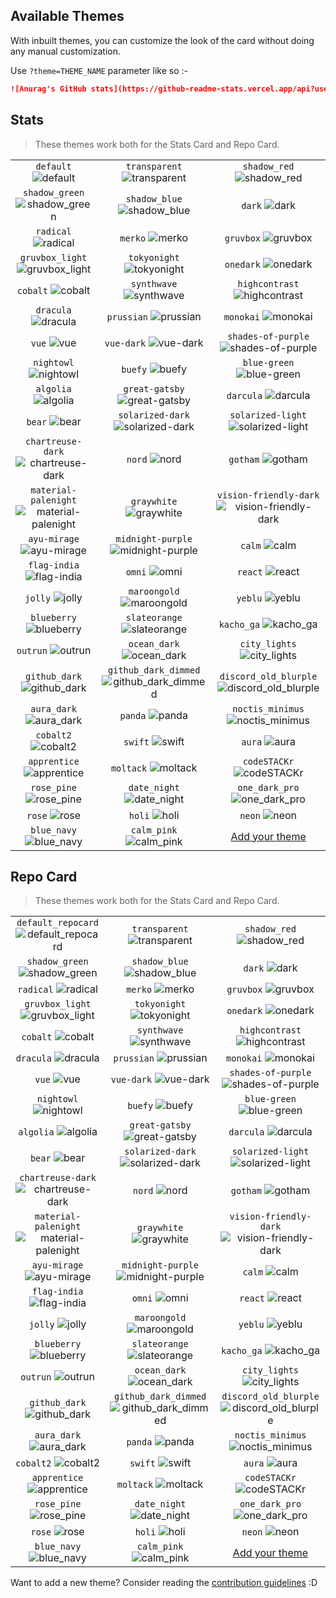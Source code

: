 ## Available Themes

<!-- DO NOT EDIT THIS FILE DIRECTLY -->

With inbuilt themes, you can customize the look of the card without doing any manual customization.

Use `?theme=THEME_NAME` parameter like so :-

```md
![Anurag's GitHub stats](https://github-readme-stats.vercel.app/api?username=ebr4&theme=dark&show_icons=true)
```

## Stats

> These themes work both for the Stats Card and Repo Card.

| | | |
| :--: | :--: | :--: |
| `default` ![default][default] | `transparent` ![transparent][transparent] | `shadow_red` ![shadow_red][shadow_red] |
| `shadow_green` ![shadow_green][shadow_green] | `shadow_blue` ![shadow_blue][shadow_blue] | `dark` ![dark][dark] |
| `radical` ![radical][radical] | `merko` ![merko][merko] | `gruvbox` ![gruvbox][gruvbox] |
| `gruvbox_light` ![gruvbox_light][gruvbox_light] | `tokyonight` ![tokyonight][tokyonight] | `onedark` ![onedark][onedark] |
| `cobalt` ![cobalt][cobalt] | `synthwave` ![synthwave][synthwave] | `highcontrast` ![highcontrast][highcontrast] |
| `dracula` ![dracula][dracula] | `prussian` ![prussian][prussian] | `monokai` ![monokai][monokai] |
| `vue` ![vue][vue] | `vue-dark` ![vue-dark][vue-dark] | `shades-of-purple` ![shades-of-purple][shades-of-purple] |
| `nightowl` ![nightowl][nightowl] | `buefy` ![buefy][buefy] | `blue-green` ![blue-green][blue-green] |
| `algolia` ![algolia][algolia] | `great-gatsby` ![great-gatsby][great-gatsby] | `darcula` ![darcula][darcula] |
| `bear` ![bear][bear] | `solarized-dark` ![solarized-dark][solarized-dark] | `solarized-light` ![solarized-light][solarized-light] |
| `chartreuse-dark` ![chartreuse-dark][chartreuse-dark] | `nord` ![nord][nord] | `gotham` ![gotham][gotham] |
| `material-palenight` ![material-palenight][material-palenight] | `graywhite` ![graywhite][graywhite] | `vision-friendly-dark` ![vision-friendly-dark][vision-friendly-dark] |
| `ayu-mirage` ![ayu-mirage][ayu-mirage] | `midnight-purple` ![midnight-purple][midnight-purple] | `calm` ![calm][calm] |
| `flag-india` ![flag-india][flag-india] | `omni` ![omni][omni] | `react` ![react][react] |
| `jolly` ![jolly][jolly] | `maroongold` ![maroongold][maroongold] | `yeblu` ![yeblu][yeblu] |
| `blueberry` ![blueberry][blueberry] | `slateorange` ![slateorange][slateorange] | `kacho_ga` ![kacho_ga][kacho_ga] |
| `outrun` ![outrun][outrun] | `ocean_dark` ![ocean_dark][ocean_dark] | `city_lights` ![city_lights][city_lights] |
| `github_dark` ![github_dark][github_dark] | `github_dark_dimmed` ![github_dark_dimmed][github_dark_dimmed] | `discord_old_blurple` ![discord_old_blurple][discord_old_blurple] |
| `aura_dark` ![aura_dark][aura_dark] | `panda` ![panda][panda] | `noctis_minimus` ![noctis_minimus][noctis_minimus] |
| `cobalt2` ![cobalt2][cobalt2] | `swift` ![swift][swift] | `aura` ![aura][aura] |
| `apprentice` ![apprentice][apprentice] | `moltack` ![moltack][moltack] | `codeSTACKr` ![codeSTACKr][codeSTACKr] |
| `rose_pine` ![rose_pine][rose_pine] | `date_night` ![date_night][date_night] | `one_dark_pro` ![one_dark_pro][one_dark_pro] |
| `rose` ![rose][rose] | `holi` ![holi][holi] | `neon` ![neon][neon] |
| `blue_navy` ![blue_navy][blue_navy] | `calm_pink` ![calm_pink][calm_pink] | [Add your theme][add-theme] |

## Repo Card

> These themes work both for the Stats Card and Repo Card.

| | | |
| :--: | :--: | :--: |
| `default_repocard` ![default_repocard][default_repocard_repo] | `transparent` ![transparent][transparent_repo] | `shadow_red` ![shadow_red][shadow_red_repo] |
| `shadow_green` ![shadow_green][shadow_green_repo] | `shadow_blue` ![shadow_blue][shadow_blue_repo] | `dark` ![dark][dark_repo] |
| `radical` ![radical][radical_repo] | `merko` ![merko][merko_repo] | `gruvbox` ![gruvbox][gruvbox_repo] |
| `gruvbox_light` ![gruvbox_light][gruvbox_light_repo] | `tokyonight` ![tokyonight][tokyonight_repo] | `onedark` ![onedark][onedark_repo] |
| `cobalt` ![cobalt][cobalt_repo] | `synthwave` ![synthwave][synthwave_repo] | `highcontrast` ![highcontrast][highcontrast_repo] |
| `dracula` ![dracula][dracula_repo] | `prussian` ![prussian][prussian_repo] | `monokai` ![monokai][monokai_repo] |
| `vue` ![vue][vue_repo] | `vue-dark` ![vue-dark][vue-dark_repo] | `shades-of-purple` ![shades-of-purple][shades-of-purple_repo] |
| `nightowl` ![nightowl][nightowl_repo] | `buefy` ![buefy][buefy_repo] | `blue-green` ![blue-green][blue-green_repo] |
| `algolia` ![algolia][algolia_repo] | `great-gatsby` ![great-gatsby][great-gatsby_repo] | `darcula` ![darcula][darcula_repo] |
| `bear` ![bear][bear_repo] | `solarized-dark` ![solarized-dark][solarized-dark_repo] | `solarized-light` ![solarized-light][solarized-light_repo] |
| `chartreuse-dark` ![chartreuse-dark][chartreuse-dark_repo] | `nord` ![nord][nord_repo] | `gotham` ![gotham][gotham_repo] |
| `material-palenight` ![material-palenight][material-palenight_repo] | `graywhite` ![graywhite][graywhite_repo] | `vision-friendly-dark` ![vision-friendly-dark][vision-friendly-dark_repo] |
| `ayu-mirage` ![ayu-mirage][ayu-mirage_repo] | `midnight-purple` ![midnight-purple][midnight-purple_repo] | `calm` ![calm][calm_repo] |
| `flag-india` ![flag-india][flag-india_repo] | `omni` ![omni][omni_repo] | `react` ![react][react_repo] |
| `jolly` ![jolly][jolly_repo] | `maroongold` ![maroongold][maroongold_repo] | `yeblu` ![yeblu][yeblu_repo] |
| `blueberry` ![blueberry][blueberry_repo] | `slateorange` ![slateorange][slateorange_repo] | `kacho_ga` ![kacho_ga][kacho_ga_repo] |
| `outrun` ![outrun][outrun_repo] | `ocean_dark` ![ocean_dark][ocean_dark_repo] | `city_lights` ![city_lights][city_lights_repo] |
| `github_dark` ![github_dark][github_dark_repo] | `github_dark_dimmed` ![github_dark_dimmed][github_dark_dimmed_repo] | `discord_old_blurple` ![discord_old_blurple][discord_old_blurple_repo] |
| `aura_dark` ![aura_dark][aura_dark_repo] | `panda` ![panda][panda_repo] | `noctis_minimus` ![noctis_minimus][noctis_minimus_repo] |
| `cobalt2` ![cobalt2][cobalt2_repo] | `swift` ![swift][swift_repo] | `aura` ![aura][aura_repo] |
| `apprentice` ![apprentice][apprentice_repo] | `moltack` ![moltack][moltack_repo] | `codeSTACKr` ![codeSTACKr][codeSTACKr_repo] |
| `rose_pine` ![rose_pine][rose_pine_repo] | `date_night` ![date_night][date_night_repo] | `one_dark_pro` ![one_dark_pro][one_dark_pro_repo] |
| `rose` ![rose][rose_repo] | `holi` ![holi][holi_repo] | `neon` ![neon][neon_repo] |
| `blue_navy` ![blue_navy][blue_navy_repo] | `calm_pink` ![calm_pink][calm_pink_repo] | [Add your theme][add-theme] |


[default]: https://github-readme-stats.vercel.app/api?username=ebr4&show_icons=true&hide=contribs,prs&cache_seconds=86400&theme=default
[default_repocard]: https://github-readme-stats.vercel.app/api?username=ebr4&show_icons=true&hide=contribs,prs&cache_seconds=86400&theme=default_repocard
[transparent]: https://github-readme-stats.vercel.app/api?username=ebr4&show_icons=true&hide=contribs,prs&cache_seconds=86400&theme=transparent
[shadow_red]: https://github-readme-stats.vercel.app/api?username=ebr4&show_icons=true&hide=contribs,prs&cache_seconds=86400&theme=shadow_red
[shadow_green]: https://github-readme-stats.vercel.app/api?username=ebr4&show_icons=true&hide=contribs,prs&cache_seconds=86400&theme=shadow_green
[shadow_blue]: https://github-readme-stats.vercel.app/api?username=ebr4&show_icons=true&hide=contribs,prs&cache_seconds=86400&theme=shadow_blue
[dark]: https://github-readme-stats.vercel.app/api?username=ebr4&show_icons=true&hide=contribs,prs&cache_seconds=86400&theme=dark
[radical]: https://github-readme-stats.vercel.app/api?username=ebr4&show_icons=true&hide=contribs,prs&cache_seconds=86400&theme=radical
[merko]: https://github-readme-stats.vercel.app/api?username=ebr4&show_icons=true&hide=contribs,prs&cache_seconds=86400&theme=merko
[gruvbox]: https://github-readme-stats.vercel.app/api?username=ebr4&show_icons=true&hide=contribs,prs&cache_seconds=86400&theme=gruvbox
[gruvbox_light]: https://github-readme-stats.vercel.app/api?username=ebr4&show_icons=true&hide=contribs,prs&cache_seconds=86400&theme=gruvbox_light
[tokyonight]: https://github-readme-stats.vercel.app/api?username=ebr4&show_icons=true&hide=contribs,prs&cache_seconds=86400&theme=tokyonight
[onedark]: https://github-readme-stats.vercel.app/api?username=ebr4&show_icons=true&hide=contribs,prs&cache_seconds=86400&theme=onedark
[cobalt]: https://github-readme-stats.vercel.app/api?username=ebr4&show_icons=true&hide=contribs,prs&cache_seconds=86400&theme=cobalt
[synthwave]: https://github-readme-stats.vercel.app/api?username=ebr4&show_icons=true&hide=contribs,prs&cache_seconds=86400&theme=synthwave
[highcontrast]: https://github-readme-stats.vercel.app/api?username=ebr4&show_icons=true&hide=contribs,prs&cache_seconds=86400&theme=highcontrast
[dracula]: https://github-readme-stats.vercel.app/api?username=ebr4&show_icons=true&hide=contribs,prs&cache_seconds=86400&theme=dracula
[prussian]: https://github-readme-stats.vercel.app/api?username=ebr4&show_icons=true&hide=contribs,prs&cache_seconds=86400&theme=prussian
[monokai]: https://github-readme-stats.vercel.app/api?username=ebr4&show_icons=true&hide=contribs,prs&cache_seconds=86400&theme=monokai
[vue]: https://github-readme-stats.vercel.app/api?username=ebr4&show_icons=true&hide=contribs,prs&cache_seconds=86400&theme=vue
[vue-dark]: https://github-readme-stats.vercel.app/api?username=ebr4&show_icons=true&hide=contribs,prs&cache_seconds=86400&theme=vue-dark
[shades-of-purple]: https://github-readme-stats.vercel.app/api?username=ebr4&show_icons=true&hide=contribs,prs&cache_seconds=86400&theme=shades-of-purple
[nightowl]: https://github-readme-stats.vercel.app/api?username=ebr4&show_icons=true&hide=contribs,prs&cache_seconds=86400&theme=nightowl
[buefy]: https://github-readme-stats.vercel.app/api?username=ebr4&show_icons=true&hide=contribs,prs&cache_seconds=86400&theme=buefy
[blue-green]: https://github-readme-stats.vercel.app/api?username=ebr4&show_icons=true&hide=contribs,prs&cache_seconds=86400&theme=blue-green
[algolia]: https://github-readme-stats.vercel.app/api?username=ebr4&show_icons=true&hide=contribs,prs&cache_seconds=86400&theme=algolia
[great-gatsby]: https://github-readme-stats.vercel.app/api?username=ebr4&show_icons=true&hide=contribs,prs&cache_seconds=86400&theme=great-gatsby
[darcula]: https://github-readme-stats.vercel.app/api?username=ebr4&show_icons=true&hide=contribs,prs&cache_seconds=86400&theme=darcula
[bear]: https://github-readme-stats.vercel.app/api?username=ebr4&show_icons=true&hide=contribs,prs&cache_seconds=86400&theme=bear
[solarized-dark]: https://github-readme-stats.vercel.app/api?username=ebr4&show_icons=true&hide=contribs,prs&cache_seconds=86400&theme=solarized-dark
[solarized-light]: https://github-readme-stats.vercel.app/api?username=ebr4&show_icons=true&hide=contribs,prs&cache_seconds=86400&theme=solarized-light
[chartreuse-dark]: https://github-readme-stats.vercel.app/api?username=ebr4&show_icons=true&hide=contribs,prs&cache_seconds=86400&theme=chartreuse-dark
[nord]: https://github-readme-stats.vercel.app/api?username=ebr4&show_icons=true&hide=contribs,prs&cache_seconds=86400&theme=nord
[gotham]: https://github-readme-stats.vercel.app/api?username=ebr4&show_icons=true&hide=contribs,prs&cache_seconds=86400&theme=gotham
[material-palenight]: https://github-readme-stats.vercel.app/api?username=ebr4&show_icons=true&hide=contribs,prs&cache_seconds=86400&theme=material-palenight
[graywhite]: https://github-readme-stats.vercel.app/api?username=ebr4&show_icons=true&hide=contribs,prs&cache_seconds=86400&theme=graywhite
[vision-friendly-dark]: https://github-readme-stats.vercel.app/api?username=ebr4&show_icons=true&hide=contribs,prs&cache_seconds=86400&theme=vision-friendly-dark
[ayu-mirage]: https://github-readme-stats.vercel.app/api?username=ebr4&show_icons=true&hide=contribs,prs&cache_seconds=86400&theme=ayu-mirage
[midnight-purple]: https://github-readme-stats.vercel.app/api?username=ebr4&show_icons=true&hide=contribs,prs&cache_seconds=86400&theme=midnight-purple
[calm]: https://github-readme-stats.vercel.app/api?username=ebr4&show_icons=true&hide=contribs,prs&cache_seconds=86400&theme=calm
[flag-india]: https://github-readme-stats.vercel.app/api?username=ebr4&show_icons=true&hide=contribs,prs&cache_seconds=86400&theme=flag-india
[omni]: https://github-readme-stats.vercel.app/api?username=ebr4&show_icons=true&hide=contribs,prs&cache_seconds=86400&theme=omni
[react]: https://github-readme-stats.vercel.app/api?username=ebr4&show_icons=true&hide=contribs,prs&cache_seconds=86400&theme=react
[jolly]: https://github-readme-stats.vercel.app/api?username=ebr4&show_icons=true&hide=contribs,prs&cache_seconds=86400&theme=jolly
[maroongold]: https://github-readme-stats.vercel.app/api?username=ebr4&show_icons=true&hide=contribs,prs&cache_seconds=86400&theme=maroongold
[yeblu]: https://github-readme-stats.vercel.app/api?username=ebr4&show_icons=true&hide=contribs,prs&cache_seconds=86400&theme=yeblu
[blueberry]: https://github-readme-stats.vercel.app/api?username=ebr4&show_icons=true&hide=contribs,prs&cache_seconds=86400&theme=blueberry
[slateorange]: https://github-readme-stats.vercel.app/api?username=ebr4&show_icons=true&hide=contribs,prs&cache_seconds=86400&theme=slateorange
[kacho_ga]: https://github-readme-stats.vercel.app/api?username=ebr4&show_icons=true&hide=contribs,prs&cache_seconds=86400&theme=kacho_ga
[outrun]: https://github-readme-stats.vercel.app/api?username=ebr4&show_icons=true&hide=contribs,prs&cache_seconds=86400&theme=outrun
[ocean_dark]: https://github-readme-stats.vercel.app/api?username=ebr4&show_icons=true&hide=contribs,prs&cache_seconds=86400&theme=ocean_dark
[city_lights]: https://github-readme-stats.vercel.app/api?username=ebr4&show_icons=true&hide=contribs,prs&cache_seconds=86400&theme=city_lights
[github_dark]: https://github-readme-stats.vercel.app/api?username=ebr4&show_icons=true&hide=contribs,prs&cache_seconds=86400&theme=github_dark
[github_dark_dimmed]: https://github-readme-stats.vercel.app/api?username=ebr4&show_icons=true&hide=contribs,prs&cache_seconds=86400&theme=github_dark_dimmed
[discord_old_blurple]: https://github-readme-stats.vercel.app/api?username=ebr4&show_icons=true&hide=contribs,prs&cache_seconds=86400&theme=discord_old_blurple
[aura_dark]: https://github-readme-stats.vercel.app/api?username=ebr4&show_icons=true&hide=contribs,prs&cache_seconds=86400&theme=aura_dark
[panda]: https://github-readme-stats.vercel.app/api?username=ebr4&show_icons=true&hide=contribs,prs&cache_seconds=86400&theme=panda
[noctis_minimus]: https://github-readme-stats.vercel.app/api?username=ebr4&show_icons=true&hide=contribs,prs&cache_seconds=86400&theme=noctis_minimus
[cobalt2]: https://github-readme-stats.vercel.app/api?username=ebr4&show_icons=true&hide=contribs,prs&cache_seconds=86400&theme=cobalt2
[swift]: https://github-readme-stats.vercel.app/api?username=ebr4&show_icons=true&hide=contribs,prs&cache_seconds=86400&theme=swift
[aura]: https://github-readme-stats.vercel.app/api?username=ebr4&show_icons=true&hide=contribs,prs&cache_seconds=86400&theme=aura
[apprentice]: https://github-readme-stats.vercel.app/api?username=ebr4&show_icons=true&hide=contribs,prs&cache_seconds=86400&theme=apprentice
[moltack]: https://github-readme-stats.vercel.app/api?username=ebr4&show_icons=true&hide=contribs,prs&cache_seconds=86400&theme=moltack
[codeSTACKr]: https://github-readme-stats.vercel.app/api?username=ebr4&show_icons=true&hide=contribs,prs&cache_seconds=86400&theme=codeSTACKr
[rose_pine]: https://github-readme-stats.vercel.app/api?username=ebr4&show_icons=true&hide=contribs,prs&cache_seconds=86400&theme=rose_pine
[date_night]: https://github-readme-stats.vercel.app/api?username=ebr4&show_icons=true&hide=contribs,prs&cache_seconds=86400&theme=date_night
[one_dark_pro]: https://github-readme-stats.vercel.app/api?username=ebr4&show_icons=true&hide=contribs,prs&cache_seconds=86400&theme=one_dark_pro
[rose]: https://github-readme-stats.vercel.app/api?username=ebr4&show_icons=true&hide=contribs,prs&cache_seconds=86400&theme=rose
[holi]: https://github-readme-stats.vercel.app/api?username=ebr4&show_icons=true&hide=contribs,prs&cache_seconds=86400&theme=holi
[neon]: https://github-readme-stats.vercel.app/api?username=ebr4&show_icons=true&hide=contribs,prs&cache_seconds=86400&theme=neon
[blue_navy]: https://github-readme-stats.vercel.app/api?username=ebr4&show_icons=true&hide=contribs,prs&cache_seconds=86400&theme=blue_navy
[calm_pink]: https://github-readme-stats.vercel.app/api?username=ebr4&show_icons=true&hide=contribs,prs&cache_seconds=86400&theme=calm_pink


[default_repo]: https://github-readme-stats.vercel.app/api/pin/?username=ebr4&repo=github-readme-stats&cache_seconds=86400&theme=default
[default_repocard_repo]: https://github-readme-stats.vercel.app/api/pin/?username=ebr4&repo=github-readme-stats&cache_seconds=86400&theme=default_repocard
[transparent_repo]: https://github-readme-stats.vercel.app/api/pin/?username=ebr4&repo=github-readme-stats&cache_seconds=86400&theme=transparent
[shadow_red_repo]: https://github-readme-stats.vercel.app/api/pin/?username=ebr4&repo=github-readme-stats&cache_seconds=86400&theme=shadow_red
[shadow_green_repo]: https://github-readme-stats.vercel.app/api/pin/?username=ebr4&repo=github-readme-stats&cache_seconds=86400&theme=shadow_green
[shadow_blue_repo]: https://github-readme-stats.vercel.app/api/pin/?username=ebr4&repo=github-readme-stats&cache_seconds=86400&theme=shadow_blue
[dark_repo]: https://github-readme-stats.vercel.app/api/pin/?username=ebr4&repo=github-readme-stats&cache_seconds=86400&theme=dark
[radical_repo]: https://github-readme-stats.vercel.app/api/pin/?username=ebr4&repo=github-readme-stats&cache_seconds=86400&theme=radical
[merko_repo]: https://github-readme-stats.vercel.app/api/pin/?username=ebr4&repo=github-readme-stats&cache_seconds=86400&theme=merko
[gruvbox_repo]: https://github-readme-stats.vercel.app/api/pin/?username=ebr4&repo=github-readme-stats&cache_seconds=86400&theme=gruvbox
[gruvbox_light_repo]: https://github-readme-stats.vercel.app/api/pin/?username=ebr4&repo=github-readme-stats&cache_seconds=86400&theme=gruvbox_light
[tokyonight_repo]: https://github-readme-stats.vercel.app/api/pin/?username=ebr4&repo=github-readme-stats&cache_seconds=86400&theme=tokyonight
[onedark_repo]: https://github-readme-stats.vercel.app/api/pin/?username=ebr4&repo=github-readme-stats&cache_seconds=86400&theme=onedark
[cobalt_repo]: https://github-readme-stats.vercel.app/api/pin/?username=ebr4&repo=github-readme-stats&cache_seconds=86400&theme=cobalt
[synthwave_repo]: https://github-readme-stats.vercel.app/api/pin/?username=ebr4&repo=github-readme-stats&cache_seconds=86400&theme=synthwave
[highcontrast_repo]: https://github-readme-stats.vercel.app/api/pin/?username=ebr4&repo=github-readme-stats&cache_seconds=86400&theme=highcontrast
[dracula_repo]: https://github-readme-stats.vercel.app/api/pin/?username=ebr4&repo=github-readme-stats&cache_seconds=86400&theme=dracula
[prussian_repo]: https://github-readme-stats.vercel.app/api/pin/?username=ebr4&repo=github-readme-stats&cache_seconds=86400&theme=prussian
[monokai_repo]: https://github-readme-stats.vercel.app/api/pin/?username=ebr4&repo=github-readme-stats&cache_seconds=86400&theme=monokai
[vue_repo]: https://github-readme-stats.vercel.app/api/pin/?username=ebr4&repo=github-readme-stats&cache_seconds=86400&theme=vue
[vue-dark_repo]: https://github-readme-stats.vercel.app/api/pin/?username=ebr4&repo=github-readme-stats&cache_seconds=86400&theme=vue-dark
[shades-of-purple_repo]: https://github-readme-stats.vercel.app/api/pin/?username=ebr4&repo=github-readme-stats&cache_seconds=86400&theme=shades-of-purple
[nightowl_repo]: https://github-readme-stats.vercel.app/api/pin/?username=ebr4&repo=github-readme-stats&cache_seconds=86400&theme=nightowl
[buefy_repo]: https://github-readme-stats.vercel.app/api/pin/?username=ebr4&repo=github-readme-stats&cache_seconds=86400&theme=buefy
[blue-green_repo]: https://github-readme-stats.vercel.app/api/pin/?username=ebr4&repo=github-readme-stats&cache_seconds=86400&theme=blue-green
[algolia_repo]: https://github-readme-stats.vercel.app/api/pin/?username=ebr4&repo=github-readme-stats&cache_seconds=86400&theme=algolia
[great-gatsby_repo]: https://github-readme-stats.vercel.app/api/pin/?username=ebr4&repo=github-readme-stats&cache_seconds=86400&theme=great-gatsby
[darcula_repo]: https://github-readme-stats.vercel.app/api/pin/?username=ebr4&repo=github-readme-stats&cache_seconds=86400&theme=darcula
[bear_repo]: https://github-readme-stats.vercel.app/api/pin/?username=ebr4&repo=github-readme-stats&cache_seconds=86400&theme=bear
[solarized-dark_repo]: https://github-readme-stats.vercel.app/api/pin/?username=ebr4&repo=github-readme-stats&cache_seconds=86400&theme=solarized-dark
[solarized-light_repo]: https://github-readme-stats.vercel.app/api/pin/?username=ebr4&repo=github-readme-stats&cache_seconds=86400&theme=solarized-light
[chartreuse-dark_repo]: https://github-readme-stats.vercel.app/api/pin/?username=ebr4&repo=github-readme-stats&cache_seconds=86400&theme=chartreuse-dark
[nord_repo]: https://github-readme-stats.vercel.app/api/pin/?username=ebr4&repo=github-readme-stats&cache_seconds=86400&theme=nord
[gotham_repo]: https://github-readme-stats.vercel.app/api/pin/?username=ebr4&repo=github-readme-stats&cache_seconds=86400&theme=gotham
[material-palenight_repo]: https://github-readme-stats.vercel.app/api/pin/?username=ebr4&repo=github-readme-stats&cache_seconds=86400&theme=material-palenight
[graywhite_repo]: https://github-readme-stats.vercel.app/api/pin/?username=ebr4&repo=github-readme-stats&cache_seconds=86400&theme=graywhite
[vision-friendly-dark_repo]: https://github-readme-stats.vercel.app/api/pin/?username=ebr4&repo=github-readme-stats&cache_seconds=86400&theme=vision-friendly-dark
[ayu-mirage_repo]: https://github-readme-stats.vercel.app/api/pin/?username=ebr4&repo=github-readme-stats&cache_seconds=86400&theme=ayu-mirage
[midnight-purple_repo]: https://github-readme-stats.vercel.app/api/pin/?username=ebr4&repo=github-readme-stats&cache_seconds=86400&theme=midnight-purple
[calm_repo]: https://github-readme-stats.vercel.app/api/pin/?username=ebr4&repo=github-readme-stats&cache_seconds=86400&theme=calm
[flag-india_repo]: https://github-readme-stats.vercel.app/api/pin/?username=ebr4&repo=github-readme-stats&cache_seconds=86400&theme=flag-india
[omni_repo]: https://github-readme-stats.vercel.app/api/pin/?username=ebr4&repo=github-readme-stats&cache_seconds=86400&theme=omni
[react_repo]: https://github-readme-stats.vercel.app/api/pin/?username=ebr4&repo=github-readme-stats&cache_seconds=86400&theme=react
[jolly_repo]: https://github-readme-stats.vercel.app/api/pin/?username=ebr4&repo=github-readme-stats&cache_seconds=86400&theme=jolly
[maroongold_repo]: https://github-readme-stats.vercel.app/api/pin/?username=ebr4&repo=github-readme-stats&cache_seconds=86400&theme=maroongold
[yeblu_repo]: https://github-readme-stats.vercel.app/api/pin/?username=ebr4&repo=github-readme-stats&cache_seconds=86400&theme=yeblu
[blueberry_repo]: https://github-readme-stats.vercel.app/api/pin/?username=ebr4&repo=github-readme-stats&cache_seconds=86400&theme=blueberry
[slateorange_repo]: https://github-readme-stats.vercel.app/api/pin/?username=ebr4&repo=github-readme-stats&cache_seconds=86400&theme=slateorange
[kacho_ga_repo]: https://github-readme-stats.vercel.app/api/pin/?username=ebr4&repo=github-readme-stats&cache_seconds=86400&theme=kacho_ga
[outrun_repo]: https://github-readme-stats.vercel.app/api/pin/?username=ebr4&repo=github-readme-stats&cache_seconds=86400&theme=outrun
[ocean_dark_repo]: https://github-readme-stats.vercel.app/api/pin/?username=ebr4&repo=github-readme-stats&cache_seconds=86400&theme=ocean_dark
[city_lights_repo]: https://github-readme-stats.vercel.app/api/pin/?username=ebr4&repo=github-readme-stats&cache_seconds=86400&theme=city_lights
[github_dark_repo]: https://github-readme-stats.vercel.app/api/pin/?username=ebr4&repo=github-readme-stats&cache_seconds=86400&theme=github_dark
[github_dark_dimmed_repo]: https://github-readme-stats.vercel.app/api/pin/?username=ebr4&repo=github-readme-stats&cache_seconds=86400&theme=github_dark_dimmed
[discord_old_blurple_repo]: https://github-readme-stats.vercel.app/api/pin/?username=ebr4&repo=github-readme-stats&cache_seconds=86400&theme=discord_old_blurple
[aura_dark_repo]: https://github-readme-stats.vercel.app/api/pin/?username=ebr4&repo=github-readme-stats&cache_seconds=86400&theme=aura_dark
[panda_repo]: https://github-readme-stats.vercel.app/api/pin/?username=ebr4&repo=github-readme-stats&cache_seconds=86400&theme=panda
[noctis_minimus_repo]: https://github-readme-stats.vercel.app/api/pin/?username=ebr4&repo=github-readme-stats&cache_seconds=86400&theme=noctis_minimus
[cobalt2_repo]: https://github-readme-stats.vercel.app/api/pin/?username=ebr4&repo=github-readme-stats&cache_seconds=86400&theme=cobalt2
[swift_repo]: https://github-readme-stats.vercel.app/api/pin/?username=ebr4&repo=github-readme-stats&cache_seconds=86400&theme=swift
[aura_repo]: https://github-readme-stats.vercel.app/api/pin/?username=ebr4&repo=github-readme-stats&cache_seconds=86400&theme=aura
[apprentice_repo]: https://github-readme-stats.vercel.app/api/pin/?username=ebr4&repo=github-readme-stats&cache_seconds=86400&theme=apprentice
[moltack_repo]: https://github-readme-stats.vercel.app/api/pin/?username=ebr4&repo=github-readme-stats&cache_seconds=86400&theme=moltack
[codeSTACKr_repo]: https://github-readme-stats.vercel.app/api/pin/?username=ebr4&repo=github-readme-stats&cache_seconds=86400&theme=codeSTACKr
[rose_pine_repo]: https://github-readme-stats.vercel.app/api/pin/?username=ebr4&repo=github-readme-stats&cache_seconds=86400&theme=rose_pine
[date_night_repo]: https://github-readme-stats.vercel.app/api/pin/?username=ebr4&repo=github-readme-stats&cache_seconds=86400&theme=date_night
[one_dark_pro_repo]: https://github-readme-stats.vercel.app/api/pin/?username=ebr4&repo=github-readme-stats&cache_seconds=86400&theme=one_dark_pro
[rose_repo]: https://github-readme-stats.vercel.app/api/pin/?username=ebr4&repo=github-readme-stats&cache_seconds=86400&theme=rose
[holi_repo]: https://github-readme-stats.vercel.app/api/pin/?username=ebr4&repo=github-readme-stats&cache_seconds=86400&theme=holi
[neon_repo]: https://github-readme-stats.vercel.app/api/pin/?username=ebr4&repo=github-readme-stats&cache_seconds=86400&theme=neon
[blue_navy_repo]: https://github-readme-stats.vercel.app/api/pin/?username=ebr4&repo=github-readme-stats&cache_seconds=86400&theme=blue_navy
[calm_pink_repo]: https://github-readme-stats.vercel.app/api/pin/?username=ebr4&repo=github-readme-stats&cache_seconds=86400&theme=calm_pink


[add-theme]: https://github.com/ebr4/github-readme-stats/edit/master/themes/index.js

Want to add a new theme? Consider reading the [contribution guidelines](../CONTRIBUTING.md#themes-contribution) :D
